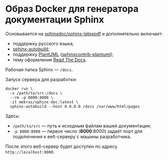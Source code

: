 # Образ Docker для генератора документации Sphinx

Основывается на [sphinxdoc/sphinx-latexpdf](https://hub.docker.com/r/sphinxdoc/sphinx-latexpdf)
и дополнительно включает:

- поддержку русского языка;
- [sphinx-autobuild](https://github.com/executablebooks/sphinx-autobuild);  
- поддержку [PlantUML](https://plantuml.com/ru/)
  ([sphinxcontrib-plantuml](https://github.com/sphinx-contrib/plantuml));
- тему оформления [Read The Docs](https://sphinx-rtd-theme.readthedocs.io/en/stable/).

Рабочая папка Sphinx — `/docs`.

Запуск сервера для разработки:

    docker run \
      -v /path/to/src:/docs \
      --rm -p 8000:8000 \
      -it mekras/sphinx-doc:latest \
      sphinx-autobuild --host 0.0.0.0 /docs /var/www/html/pages

Здесь:

- `/path/to/src` — путь к исходным файлам вашей документации;
- `-p 8000:8000` — первое число (**8000**:8000) задаёт порт для подключения к веб-серверу с машины разработчика.

После этого веб-сервер будет доступен по адресу `http://localhost:8000`.
